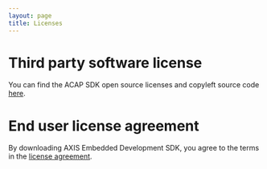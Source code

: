 ```yaml
---
layout: page
title: Licenses
---
```


# Third party software license

You can find the ACAP SDK open source licenses and copyleft source code [here](http://acap-artifacts.s3-website.eu-north-1.amazonaws.com/).

# End user license agreement

By downloading AXIS Embedded Development SDK, you agree to the terms in the [license agreement](https://www.axis.com/techsup/developer_doc/EULA/LICENSE.pdf).
